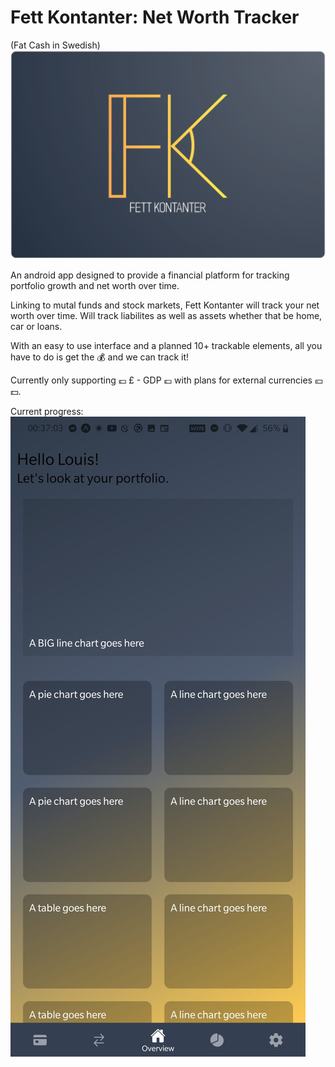 # Fett Kontanter: Net Worth Tracker

(Fat Cash in Swedish)
<img src="./assets/Logos/1.png"/>

An android app designed to provide a financial platform for tracking portfolio growth and net worth over time.

Linking to mutal funds and stock markets, Fett Kontanter will track your net worth over time.
Will track liabilites as well as assets whether that be home, car or loans.

With an easy to use interface and a planned 10+ trackable elements, all you have to do is get the 💰 and we can track it!

Currently only supporting 💷 £ - GDP 💷 with plans for external currencies 💴💵.

Current progress:
<img src="./assets/progress/30-03-2020.jpg"/>
